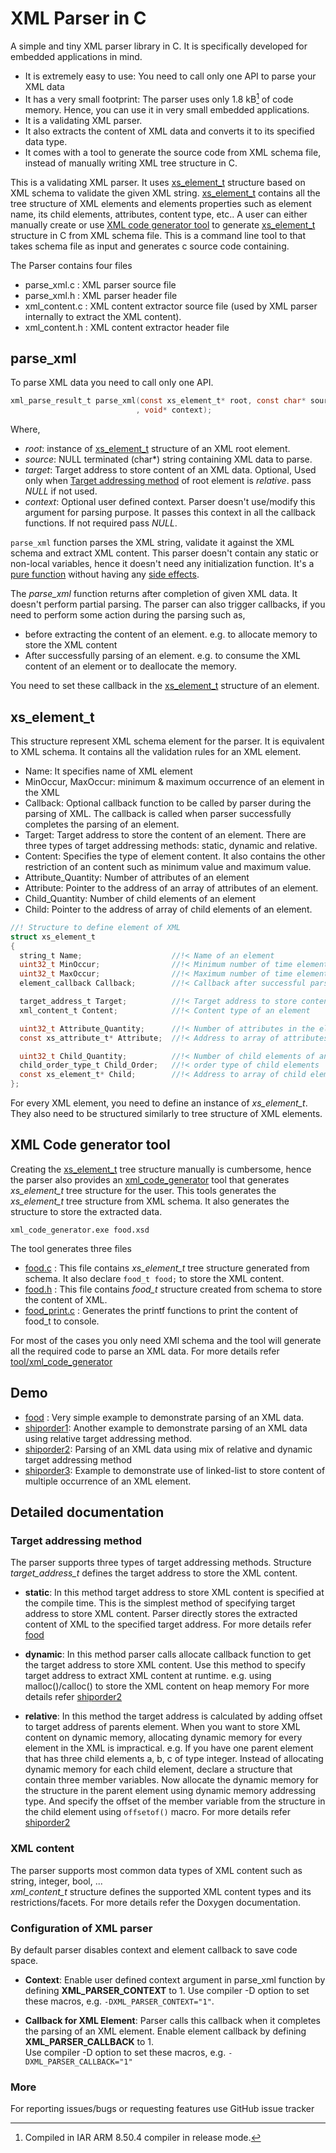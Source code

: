 XML Parser in C
===============

A simple and tiny XML parser library in C. It is specifically developed for embedded applications in mind.

- It is extremely easy to use: You need to call only one API to parse your XML data
- It has a very small footprint: The parser uses only 1.8 kB[^1] of code memory. Hence, you can use it in very small embedded applications.
- It is a validating XML parser.
- It also extracts the content of XML data and converts it to its specified data type.
- It comes with a tool to generate the source code from XML schema file, instead of manually writing XML tree structure in C.

>[^1]: Compiled in IAR ARM 8.50.4 compiler in release mode.

This is a validating XML parser. It uses [xs_element_t](#xs_element_t) structure based on XML schema to validate the given XML string.
[xs_element_t](#xs_element_t) contains all the tree structure of XML elements and elements properties such as element name, its child elements, attributes, content type, etc..
A user can either manually create or use [XML code generator tool](#xml-code-generator-tool) to generate [xs_element_t](#xs_element_t) structure in C from XML schema file.
This is a command line tool to that takes schema file as input and generates c source code containing.

The Parser contains four files
- parse_xml.c   : XML parser source file
- parse_xml.h   : XML parser header file
- xml_content.c : XML content extractor source file (used by XML parser internally to extract the XML content).
- xml_content.h : XML content extractor header file

## parse_xml
To parse XML data you need to call only one API.

```C
xml_parse_result_t parse_xml(const xs_element_t* root, const char* source, void* const target
							, void* context);
```
Where,
- *root*: instance of [xs_element_t](#xs_element_t) structure of an XML root element.
- *source*: NULL terminated (char*) string containing XML data to parse.
- *target*: Target address to store content of an XML data. 
Optional, Used only when [Target addressing method](#target-addressing-method) of root element is *relative*.
pass *NULL* if not used.
- *context*: Optional user defined context. Parser doesn't use/modify this argument for parsing purpose. 
It passes this context in all the callback functions. If not required pass *NULL*.

`parse_xml` function parses the XML string, validate it against the XML schema and extract XML content.
This parser doesn't contain any static or non-local variables, hence it doesn't need any initialization function.
It's a [pure function](1) without having any [side effects](2).

The *parse_xml* function returns after completion of given XML data. It doesn't perform partial parsing.
The parser can also trigger callbacks, if you need to perform some action during the parsing such as,
- before extracting the content of an element. e.g. to allocate memory to store the XML content
- After successfully parsing of an element. e.g. to consume the XML content of an element or to deallocate the memory.

You need to set these callback in the [xs_element_t](#xs_element_t) structure of an element.

## xs_element_t

This structure represent XML schema element for the parser. It is equivalent to XML schema. It contains all the validation rules for an XML element.
- Name: It specifies name of XML element
- MinOccur, MaxOccur: minimum & maximum occurrence of an element in the XML
- Callback: Optional callback function to be called by parser during the parsing of XML.
The callback is called when parser successfully completes the parsing of an element.
- Target: Target address to store the content of an element. There are three types of target addressing methods: static, dynamic and relative.
- Content: Specifies the type of element content. It also contains the other restriction of an content such as minimum value and maximum value.
- Attribute_Quantity: Number of attributes of an element
- Attribute: Pointer to the address of an array of attributes of an element.
- Child_Quantity: Number of child elements of an element
- Child: Pointer to the address of array of child elements of an element.


```C
//! Structure to define element of XML
struct xs_element_t
{
  string_t Name;                    //!< Name of an element
  uint32_t MinOccur;                //!< Minimum number of time element must occur
  uint32_t MaxOccur;                //!< Maximum number of time element is allowed to occur
  element_callback Callback;        //!< Callback after successful parsing of an element.

  target_address_t Target;          //!< Target address to store content of an element
  xml_content_t Content;            //!< Content type of an element

  uint32_t Attribute_Quantity;      //!< Number of attributes in the element
  const xs_attribute_t* Attribute;  //!< Address to array of attributes

  uint32_t Child_Quantity;          //!< Number of child elements of an element
  child_order_type_t Child_Order;   //!< order type of child elements
  const xs_element_t* Child;        //!< Address to array of child elements
};
```

For every XML element, you need to define an instance of *xs_element_t*. They also need to be structured similarly to tree structure of XML elements.

## XML Code generator tool
Creating the [xs_element_t](#xs_element_t) tree structure manually is cumbersome, hence the parser also provides an [xml_code_generator][7] tool that generates *xs_element_t* tree structure for the user.
This tools generates the *xs_element_t* tree structure from XML schema. It also generates the structure to store the extracted data.

```shell
xml_code_generator.exe food.xsd
```

The tool generates three files
- [food.c](example/food/src/food.c)             : This file contains *xs_element_t* tree structure generated from schema. It also declare `food_t food;` to store the XML content.
- [food.h](example/food/src/food.h)             : This file contains *food_t* structure created from schema to store the content of XML.
- [food_print.c](example/food/src/food_print.c) : Generates the printf functions to print the content of food_t to console.

For most of the cases you only need XMl schema and the tool will generate all the required code to parse an XML data.
For more details refer [tool/xml_code_generator][7]

## Demo
- [food][3] : Very simple example to demonstrate parsing of an XML data.
- [shiporder1][4]: Another example to demonstrate parsing of an XML data using relative target addressing method.
- [shiporder2][5]: Parsing of an XML data using mix of relative and dynamic target addressing method
- [shiporder3][6]: Example to demonstrate use of linked-list to store content of multiple occurrence of an XML element.

## Detailed documentation

### Target addressing method
The parser supports three types of target addressing methods. Structure *target_address_t* defines the target address to store the XML content.

- **static**:
In this method target address to store XML content is specified at the compile time.
This is the simplest method of specifying target address to store XML content.
Parser directly stores the extracted content of XML to the specified target address.
For more details refer [food][3]

- **dynamic**:
In this method parser calls allocate callback function to get the target address to store XML content.
Use this method to specify target address to extract XML content at runtime. 
e.g. using malloc()/calloc() to store the XML content on heap memory
For more details refer [shiporder2][5]

- **relative**:
In this method the target address is calculated by adding offset to target address of parents element.
When you want to store XML content on dynamic memory, allocating dynamic memory for every element in the XML is impractical.
e.g. If you have one parent element that has three child elements a, b, c of type integer.
Instead of allocating dynamic memory for each child element, declare a structure that contain three member variables.
Now allocate the dynamic memory for the structure in the parent element using dynamic memory addressing type.
And specify the offset of the member variable from the structure in the child element using `offsetof()` macro.
For more details refer [shiporder2][5]

### XML content
The parser supports most common data types of XML content such as string, integer, bool, ...  
*xml_content_t* structure defines the supported XML content types and its restrictions/facets.
For more details refer the Doxygen documentation.

### Configuration of XML parser
By default parser disables context and element callback to save code space.
- **Context**:
Enable user defined context argument in parse_xml function by defining **XML_PARSER_CONTEXT** to 1.
Use compiler -D option to set these macros, e.g. `-DXML_PARSER_CONTEXT="1"`.

- **Callback for XML Element**:
Parser calls this callback when it completes the parsing of an XML element.
Enable element callback by defining **XML_PARSER_CALLBACK** to 1.  
Use compiler -D option to set these macros, e.g. `-DXML_PARSER_CALLBACK="1"`

### More
For reporting issues/bugs or requesting features use GitHub issue tracker


[1]: https://en.wikipedia.org/wiki/Pure_function
[2]: https://en.wikipedia.org/wiki/Side_effect_(computer_science)
[3]: example/food/README.md
[4]: example/shiporder1/README.md
[5]: example/shiporder2/README.md
[6]: example/shiporder3/README.md
[7]: tool/README.md